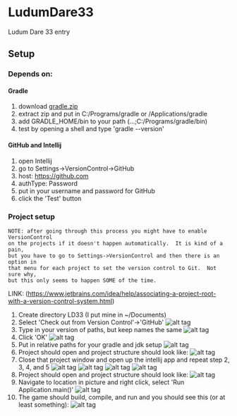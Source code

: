 # LudumDare33
Ludum Dare 33 entry

## Setup
### Depends on:

#### Gradle
1. download [gradle.zip](https://services.gradle.org/distributions/gradle-2.5-bin.zip)
2. extract zip and put in C:/Programs/gradle or /Applications/gradle
3. add GRADLE_HOME/bin to your path (...;C:/Programs/gradle/bin)
4. test by opening a shell and type 'gradle --version'

#### GitHub and Intellij
1. open Intellij
2. go to Settings->VersionControl->GitHub
3. host: https://github.com
4. authType: Password
5. put in your username and password for GitHub
6. click the 'Test' button

### Project setup
    NOTE: after going through this process you might have to enable VersionControl
    on the projects if it doesn't happen automatically.  It is kind of a pain,
    but you have to go to Settings->VersionControl and then there is an option in
    that menu for each project to set the version control to Git.  Not sure why,
    but this only seems to happen SOME of the time.
LINK: (https://www.jetbrains.com/idea/help/associating-a-project-root-with-a-version-control-system.html)

1. Create directory LD33 (I put mine in ~/Documents)
2. Select 'Check out from Version Control'->'GitHub'
![alt tag](https://github.com/Kenoshen/LudumDare33/blob/master/help/project/01.png)
3. Type in your version of paths, but keep names the same
![alt tag](https://github.com/Kenoshen/LudumDare33/blob/master/help/project/02.png)
4. Click 'OK'
![alt tag](https://github.com/Kenoshen/LudumDare33/blob/master/help/project/03.png)
5. Put in relative paths for your gradle and jdk setup
![alt tag](https://github.com/Kenoshen/LudumDare33/blob/master/help/project/04.png)
6. Project should open and project structure should look like:
![alt tag](https://github.com/Kenoshen/LudumDare33/blob/master/help/project/05.png)
7. Close that project window and open up the intellij app and repeat step 2, 3, 4, and 5
![alt tag](https://github.com/Kenoshen/LudumDare33/blob/master/help/project/06.png)
![alt tag](https://github.com/Kenoshen/LudumDare33/blob/master/help/project/07.png)
![alt tag](https://github.com/Kenoshen/LudumDare33/blob/master/help/project/08.png)
![alt tag](https://github.com/Kenoshen/LudumDare33/blob/master/help/project/09.png)
8. Project should open and project structure should look like:
![alt tag](https://github.com/Kenoshen/LudumDare33/blob/master/help/project/10.png)
9. Navigate to location in picture and right click, select 'Run Application.main()'
![alt tag](https://github.com/Kenoshen/LudumDare33/blob/master/help/project/11.png)
10. The game should build, compile, and run and you should see this (or at least something):
![alt tag](https://github.com/Kenoshen/LudumDare33/blob/master/help/project/12.png)
